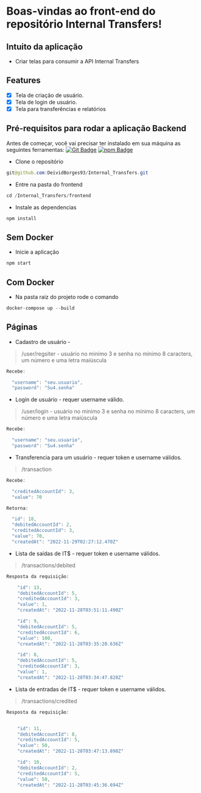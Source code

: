 # Boas-vindas ao front-end do repositório Internal Transfers!

## Intuito da aplicação
  - Criar telas para consumir a API Internal Transfers

## Features

- [x] Tela de criação de usuário.
- [x] Tela de login de usuário.
- [x] Tela para transferências e relatórios

## Pré-requisitos para rodar a aplicação Backend

Antes de começar, você vai precisar ter instalado em sua máquina as seguintes ferramentas: [![Git Badge](https://img.shields.io/badge/-Git-black?style=flat-square&logo=git)](https://git-scm.com) [![npm Badge](https://img.shields.io/badge/-npm-black?style=flat-square&logo=Node.js)](https://www.npmjs.com/)

- Clone o repositório
~~~Java
git@github.com:DeividBorges93/Internal_Transfers.git
~~~

- Entre na pasta do frontend
~~~Java
cd /Internal_Transfers/frontend
~~~

- Instale as dependencias
~~~Java
npm install
~~~

## Sem Docker


- Inicie a aplicação
~~~Java
npm start
~~~

## Com Docker

- Na pasta raiz do projeto rode o comando
~~~Java
docker-compose up --build
~~~

## Páginas

- Cadastro de usuário - 
> /user/regsiter - usuário no minimo 3 e senha no mínimo 8 caracters, um número e uma letra maiúscula
~~~Java
Recebe:

  "username": "seu.usuario",
  "password": "Su4.senha"
~~~

- Login de usuário - requer username válido.
> /user/login - usuário no minimo 3 e senha no mínimo 8 caracters, um número e uma letra maiúscula
~~~Java
Recebe:

  "username": "seu.usuario",
  "password": "Su4.senha"
~~~

 - Transferencia para um usuário - requer token e username válidos.
> /transaction
~~~Java
Recebe:

  "creditedAccountId": 3,
  "value": 70

Retorna:

  "id": 18,
  "debitedAccountId": 2,
  "creditedAccountId": 3,
  "value": 70,
  "createdAt": "2022-11-29T02:27:12.470Z"
~~~

 - Lista de saídas de IT$ - requer token e username válidos.
> /transactions/debited
~~~Java
Resposta da requisição:

    "id": 13,
    "debitedAccountId": 5,
    "creditedAccountId": 3,
    "value": 1,
    "createdAt": "2022-11-28T03:51:11.490Z"

    "id": 9,
    "debitedAccountId": 5,
    "creditedAccountId": 6,
    "value": 100,
    "createdAt": "2022-11-28T03:35:20.636Z"

    "id": 8,
    "debitedAccountId": 5,
    "creditedAccountId": 3,
    "value": 1,
    "createdAt": "2022-11-28T03:34:47.828Z"
~~~

- Lista de entradas de IT$ - requer token e username válidos.
> /transactions/credited
~~~Java
Resposta da requisição:


    "id": 11,
    "debitedAccountId": 8,
    "creditedAccountId": 5,
    "value": 50,
    "createdAt": "2022-11-28T03:47:13.898Z"

    "id": 10,
    "debitedAccountId": 2,
    "creditedAccountId": 5,
    "value": 50,
    "createdAt": "2022-11-28T03:45:36.694Z"
~~~